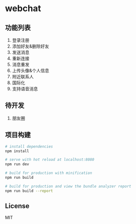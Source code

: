 # webchat


## 功能列表
1. 登录注册
2. 添加好友&删除好友
3. 发送消息
4. 重新连接
5. 消息重发
6. 上传头像&个人信息
7. 附近联系人
8. 国际化
9. 支持语音消息
## 待开发
1. 朋友圈
## 项目构建

``` bash
# install dependencies
npm install

# serve with hot reload at localhost:8080
npm run dev

# build for production with minification
npm run build

# build for production and view the bundle analyzer report
npm run build --report
```


## License

MIT
